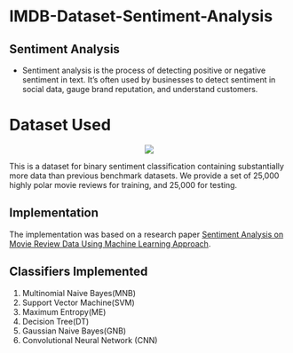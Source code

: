 # IMDB-Dataset-Sentiment-Analysis
## Sentiment Analysis
* Sentiment analysis is the process of detecting positive or negative sentiment in text. It’s often used by businesses to detect sentiment in social data, gauge brand reputation, and understand customers.
# Dataset Used
<p align = "center">
<img src = "https://user-images.githubusercontent.com/48115585/116819261-f63e9600-ab8c-11eb-9d53-80031a8436e9.png" />
  </p>

This is a dataset for binary sentiment classification containing substantially more data than previous benchmark datasets. We provide a set of 25,000 highly polar movie reviews for training, and 25,000 for testing.

## Implementation

The implementation was based on a research paper [Sentiment Analysis on Movie Review Data Using Machine Learning Approach](https://github.com/Chirag-Shilwant/Sentiment-Analysis-on-IMDB-Dataset/blob/main/Research-Paper.pdf).

## Classifiers Implemented
1. Multinomial Naive Bayes(MNB)
2. Support Vector Machine(SVM)
3. Maximum Entropy(ME)
4. Decision Tree(DT)
5. Gaussian Naive Bayes(GNB)
6. Convolutional Neural Network (CNN)
